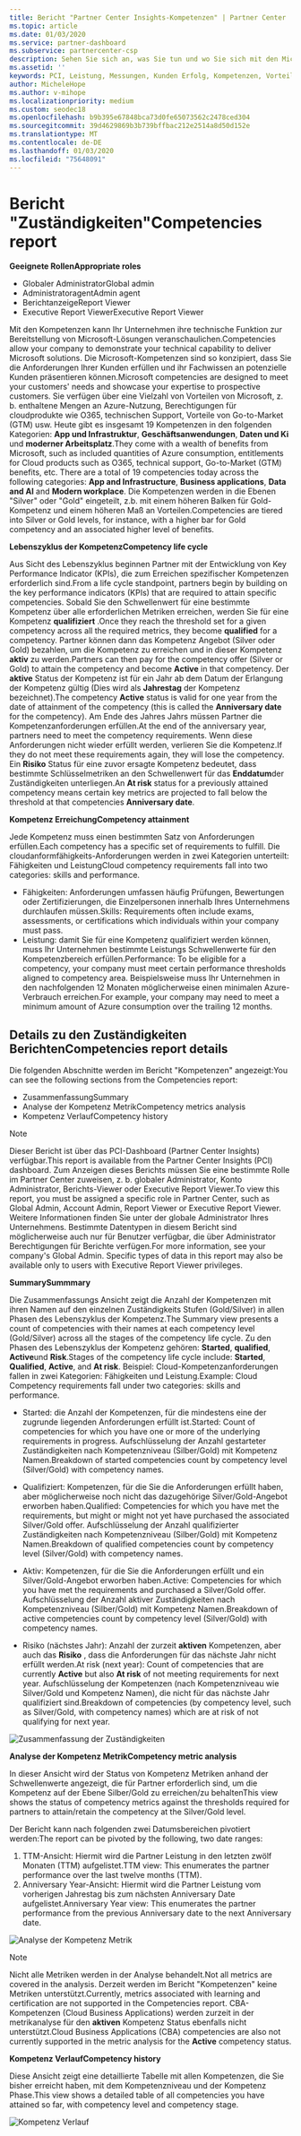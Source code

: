 ```yaml
---
title: Bericht "Partner Center Insights-Kompetenzen" | Partner Center
ms.topic: article
ms.date: 01/03/2020
ms.service: partner-dashboard
ms.subservice: partnercenter-csp
description: Sehen Sie sich an, was Sie tun und wo Sie sich mit den Microsoft-Kompetenzen, den Kompetenzstufen und Vorteilen für die Bereitstellung von Microsoft-Lösungen verbessern können.
ms.assetid: ''
keywords: PCI, Leistung, Messungen, Kunden Erfolg, Kompetenzen, Vorteile, Analysen, Bericht
author: MicheleHope
ms.author: v-mihope
ms.localizationpriority: medium
ms.custom: seodec18
ms.openlocfilehash: b9b395e67848bca73d0fe65073562c2478ced304
ms.sourcegitcommit: 39d4629869b3b739bffbac212e2514a8d50d152e
ms.translationtype: MT
ms.contentlocale: de-DE
ms.lasthandoff: 01/03/2020
ms.locfileid: "75648091"
---
```

# <a name="competencies-report"></a><span data-ttu-id="cbc9a-104">Bericht "Zuständigkeiten"</span><span class="sxs-lookup"><span data-stu-id="cbc9a-104">Competencies report</span></span>

<span data-ttu-id="cbc9a-105">**Geeignete Rollen**</span><span class="sxs-lookup"><span data-stu-id="cbc9a-105">**Appropriate roles**</span></span>
- <span data-ttu-id="cbc9a-106">Globaler Administrator</span><span class="sxs-lookup"><span data-stu-id="cbc9a-106">Global admin</span></span>
- <span data-ttu-id="cbc9a-107">Administratoragent</span><span class="sxs-lookup"><span data-stu-id="cbc9a-107">Admin agent</span></span>
- <span data-ttu-id="cbc9a-108">Berichtanzeige</span><span class="sxs-lookup"><span data-stu-id="cbc9a-108">Report Viewer</span></span>
- <span data-ttu-id="cbc9a-109">Executive Report Viewer</span><span class="sxs-lookup"><span data-stu-id="cbc9a-109">Executive Report Viewer</span></span>

<span data-ttu-id="cbc9a-110">Mit den Kompetenzen kann Ihr Unternehmen ihre technische Funktion zur Bereitstellung von Microsoft-Lösungen veranschaulichen.</span><span class="sxs-lookup"><span data-stu-id="cbc9a-110">Competencies allow your company to demonstrate your technical capability to deliver Microsoft solutions.</span></span> <span data-ttu-id="cbc9a-111">Die Microsoft-Kompetenzen sind so konzipiert, dass Sie die Anforderungen Ihrer Kunden erfüllen und ihr Fachwissen an potenzielle Kunden präsentieren können.</span><span class="sxs-lookup"><span data-stu-id="cbc9a-111">Microsoft competencies are designed to meet your customers' needs and showcase your expertise to prospective customers.</span></span> <span data-ttu-id="cbc9a-112">Sie verfügen über eine Vielzahl von Vorteilen von Microsoft, z. b. enthaltene Mengen an Azure-Nutzung, Berechtigungen für cloudprodukte wie O365, technischen Support, Vorteile von Go-to-Market (GTM) usw. Heute gibt es insgesamt 19 Kompetenzen in den folgenden Kategorien: **App und Infrastruktur**, **Geschäftsanwendungen**, **Daten und Ki** und **moderner Arbeitsplatz**.</span><span class="sxs-lookup"><span data-stu-id="cbc9a-112">They come with a wealth of benefits from Microsoft, such as included quantities of Azure consumption, entitlements for Cloud products such as O365, technical support, Go-to-Market (GTM) benefits, etc. There are a total of 19 competencies today across the following categories: **App and Infrastructure**, **Business applications**, **Data and AI** and **Modern workplace**.</span></span> <span data-ttu-id="cbc9a-113">Die Kompetenzen werden in die Ebenen "Silver" oder "Gold" eingeteilt, z.b. mit einem höheren Balken für Gold-Kompetenz und einem höheren Maß an Vorteilen.</span><span class="sxs-lookup"><span data-stu-id="cbc9a-113">Competencies are tiered into Silver or Gold levels, for instance, with a higher bar for Gold competency and an associated higher level of benefits.</span></span>  

<span data-ttu-id="cbc9a-114">**Lebenszyklus der Kompetenz**</span><span class="sxs-lookup"><span data-stu-id="cbc9a-114">**Competency life cycle**</span></span>

<span data-ttu-id="cbc9a-115">Aus Sicht des Lebenszyklus beginnen Partner mit der Entwicklung von Key Performance Indicator (KPIs), die zum Erreichen spezifischer Kompetenzen erforderlich sind.</span><span class="sxs-lookup"><span data-stu-id="cbc9a-115">From a life cycle standpoint, partners begin by building on the key performance indicators (KPIs) that are required to attain specific competencies.</span></span> <span data-ttu-id="cbc9a-116">Sobald Sie den Schwellenwert für eine bestimmte Kompetenz über alle erforderlichen Metriken erreichen, werden Sie für eine Kompetenz **qualifiziert** .</span><span class="sxs-lookup"><span data-stu-id="cbc9a-116">Once they reach the threshold set for a given competency across all the required metrics, they become **qualified** for a competency.</span></span> <span data-ttu-id="cbc9a-117">Partner können dann das Kompetenz Angebot (Silver oder Gold) bezahlen, um die Kompetenz zu erreichen und in dieser Kompetenz **aktiv** zu werden.</span><span class="sxs-lookup"><span data-stu-id="cbc9a-117">Partners can then pay for the competency offer (Silver or Gold) to attain the competency and become **Active** in that competency.</span></span> <span data-ttu-id="cbc9a-118">Der **aktive** Status der Kompetenz ist für ein Jahr ab dem Datum der Erlangung der Kompetenz gültig (Dies wird als **Jahrestag** der Kompetenz bezeichnet).</span><span class="sxs-lookup"><span data-stu-id="cbc9a-118">The competency **Active** status is valid for one year from the date of attainment of the competency (this is called the **Anniversary date** for the competency).</span></span> <span data-ttu-id="cbc9a-119">Am Ende des Jahres Jahrs müssen Partner die Kompetenzanforderungen erfüllen.</span><span class="sxs-lookup"><span data-stu-id="cbc9a-119">At the end of the anniversary year, partners need to meet the competency requirements.</span></span> <span data-ttu-id="cbc9a-120">Wenn diese Anforderungen nicht wieder erfüllt werden, verlieren Sie die Kompetenz.</span><span class="sxs-lookup"><span data-stu-id="cbc9a-120">If they do not meet these requirements again, they will lose the competency.</span></span> <span data-ttu-id="cbc9a-121">Ein **Risiko** Status für eine zuvor ersagte Kompetenz bedeutet, dass bestimmte Schlüsselmetriken an den Schwellenwert für das **Enddatum**der Zuständigkeiten unterliegen.</span><span class="sxs-lookup"><span data-stu-id="cbc9a-121">An **At risk** status for a previously attained competency means certain key metrics are projected to fall below the threshold at that competencies **Anniversary date**.</span></span>

<span data-ttu-id="cbc9a-122">**Kompetenz Erreichung**</span><span class="sxs-lookup"><span data-stu-id="cbc9a-122">**Competency attainment**</span></span>

<span data-ttu-id="cbc9a-123">Jede Kompetenz muss einen bestimmten Satz von Anforderungen erfüllen.</span><span class="sxs-lookup"><span data-stu-id="cbc9a-123">Each competency has a specific set of requirements to fulfill.</span></span> <span data-ttu-id="cbc9a-124">Die cloudanformfähigkeits-Anforderungen werden in zwei Kategorien unterteilt: Fähigkeiten und Leistung</span><span class="sxs-lookup"><span data-stu-id="cbc9a-124">Cloud competency requirements fall into two categories: skills and performance.</span></span>

- <span data-ttu-id="cbc9a-125">Fähigkeiten: Anforderungen umfassen häufig Prüfungen, Bewertungen oder Zertifizierungen, die Einzelpersonen innerhalb Ihres Unternehmens durchlaufen müssen.</span><span class="sxs-lookup"><span data-stu-id="cbc9a-125">Skills: Requirements often include exams, assessments, or certifications which individuals within your company must pass.</span></span>
- <span data-ttu-id="cbc9a-126">Leistung: damit Sie für eine Kompetenz qualifiziert werden können, muss Ihr Unternehmen bestimmte Leistungs Schwellenwerte für den Kompetenzbereich erfüllen.</span><span class="sxs-lookup"><span data-stu-id="cbc9a-126">Performance: To be eligible for a competency, your company must meet certain performance thresholds aligned to competency area.</span></span> <span data-ttu-id="cbc9a-127">Beispielsweise muss Ihr Unternehmen in den nachfolgenden 12 Monaten möglicherweise einen minimalen Azure-Verbrauch erreichen.</span><span class="sxs-lookup"><span data-stu-id="cbc9a-127">For example, your company may need to meet a minimum amount of Azure consumption over the trailing 12 months.</span></span>

## <a name="competencies-report-details"></a><span data-ttu-id="cbc9a-128">Details zu den Zuständigkeiten Berichten</span><span class="sxs-lookup"><span data-stu-id="cbc9a-128">Competencies report details</span></span>

<span data-ttu-id="cbc9a-129">Die folgenden Abschnitte werden im Bericht "Kompetenzen" angezeigt:</span><span class="sxs-lookup"><span data-stu-id="cbc9a-129">You can see the following sections from the Competencies report:</span></span>

- <span data-ttu-id="cbc9a-130">Zusammenfassung</span><span class="sxs-lookup"><span data-stu-id="cbc9a-130">Summary</span></span>
- <span data-ttu-id="cbc9a-131">Analyse der Kompetenz Metrik</span><span class="sxs-lookup"><span data-stu-id="cbc9a-131">Competency metrics analysis</span></span>
- <span data-ttu-id="cbc9a-132">Kompetenz Verlauf</span><span class="sxs-lookup"><span data-stu-id="cbc9a-132">Competency history</span></span>

 > [!NOTE]
 > <span data-ttu-id="cbc9a-133">Dieser Bericht ist über das PCI-Dashboard (Partner Center Insights) verfügbar.</span><span class="sxs-lookup"><span data-stu-id="cbc9a-133">This report is available from the Partner Center Insights (PCI) dashboard.</span></span> <span data-ttu-id="cbc9a-134">Zum Anzeigen dieses Berichts müssen Sie eine bestimmte Rolle im Partner Center zuweisen, z. b. globaler Administrator, Konto Administrator, Berichts-Viewer oder Executive Report Viewer.</span><span class="sxs-lookup"><span data-stu-id="cbc9a-134">To view this report, you must be assigned a specific role in Partner Center, such as Global Admin, Account Admin, Report Viewer or Executive Report Viewer.</span></span> <span data-ttu-id="cbc9a-135">Weitere Informationen finden Sie unter der globale Administrator Ihres Unternehmens. Bestimmte Datentypen in diesem Bericht sind möglicherweise auch nur für Benutzer verfügbar, die über Administrator Berechtigungen für Berichte verfügen.</span><span class="sxs-lookup"><span data-stu-id="cbc9a-135">For more information, see your company's Global Admin. Specific types of data in this report may also be available only to users with Executive Report Viewer privileges.</span></span>

<span data-ttu-id="cbc9a-136">**Summary**</span><span class="sxs-lookup"><span data-stu-id="cbc9a-136">**Summmary**</span></span>

<span data-ttu-id="cbc9a-137">Die Zusammenfassungs Ansicht zeigt die Anzahl der Kompetenzen mit ihren Namen auf den einzelnen Zuständigkeits Stufen (Gold/Silver) in allen Phasen des Lebenszyklus der Kompetenz.</span><span class="sxs-lookup"><span data-stu-id="cbc9a-137">The Summary view presents a count of competencies with their names at each competency level (Gold/Silver) across all the stages of the competency life cycle.</span></span> <span data-ttu-id="cbc9a-138">Zu den Phasen des Lebenszyklus der Kompetenz gehören: **Started**, **qualified**, **Active**und **Risk**.</span><span class="sxs-lookup"><span data-stu-id="cbc9a-138">Stages of the competency life cycle include: **Started**, **Qualified**, **Active**, and **At risk**.</span></span> <span data-ttu-id="cbc9a-139">Beispiel: Cloud-Kompetenzanforderungen fallen in zwei Kategorien: Fähigkeiten und Leistung.</span><span class="sxs-lookup"><span data-stu-id="cbc9a-139">Example: Cloud Competency requirements fall under two categories: skills and performance.</span></span>

- <span data-ttu-id="cbc9a-140">Started: die Anzahl der Kompetenzen, für die mindestens eine der zugrunde liegenden Anforderungen erfüllt ist.</span><span class="sxs-lookup"><span data-stu-id="cbc9a-140">Started: Count of competencies for which you have one or more of the underlying requirements in progress.</span></span>
<span data-ttu-id="cbc9a-141">Aufschlüsselung der Anzahl gestarteter Zuständigkeiten nach Kompetenzniveau (Silber/Gold) mit Kompetenz Namen.</span><span class="sxs-lookup"><span data-stu-id="cbc9a-141">Breakdown of started competencies count by competency level (Silver/Gold) with competency names.</span></span>

- <span data-ttu-id="cbc9a-142">Qualifiziert: Kompetenzen, für die Sie die Anforderungen erfüllt haben, aber möglicherweise noch nicht das dazugehörige Silver/Gold-Angebot erworben haben.</span><span class="sxs-lookup"><span data-stu-id="cbc9a-142">Qualified: Competencies for which you have met the requirements, but might or might not yet have purchased the associated Silver/Gold offer.</span></span> <span data-ttu-id="cbc9a-143">Aufschlüsselung der Anzahl qualifizierter Zuständigkeiten nach Kompetenzniveau (Silber/Gold) mit Kompetenz Namen.</span><span class="sxs-lookup"><span data-stu-id="cbc9a-143">Breakdown of qualified competencies count by competency level (Silver/Gold) with competency names.</span></span>

- <span data-ttu-id="cbc9a-144">Aktiv: Kompetenzen, für die Sie die Anforderungen erfüllt und ein Silver/Gold-Angebot erworben haben.</span><span class="sxs-lookup"><span data-stu-id="cbc9a-144">Active: Competencies for which you have met the requirements and purchased a Silver/Gold offer.</span></span> <span data-ttu-id="cbc9a-145">Aufschlüsselung der Anzahl aktiver Zuständigkeiten nach Kompetenzniveau (Silber/Gold) mit Kompetenz Namen.</span><span class="sxs-lookup"><span data-stu-id="cbc9a-145">Breakdown of active competencies count by competency level (Silver/Gold) with competency names.</span></span>

- <span data-ttu-id="cbc9a-146">Risiko (nächstes Jahr): Anzahl der zurzeit **aktiven** Kompetenzen, aber auch das **Risiko** , dass die Anforderungen für das nächste Jahr nicht erfüllt werden.</span><span class="sxs-lookup"><span data-stu-id="cbc9a-146">At risk (next year): Count of competencies that are currently **Active** but also **At risk** of not meeting requirements for next year.</span></span>
<span data-ttu-id="cbc9a-147">Aufschlüsselung der Kompetenzen (nach Kompetenzniveau wie Silver/Gold und Kompetenz Namen), die nicht für das nächste Jahr qualifiziert sind.</span><span class="sxs-lookup"><span data-stu-id="cbc9a-147">Breakdown of competencies (by competency level, such as Silver/Gold, with competency names) which are at risk of not qualifying for next year.</span></span>

![Zusammenfassung der Zuständigkeiten](images/pci/pci_competencies_summary_1.png)

<span data-ttu-id="cbc9a-149">**Analyse der Kompetenz Metrik**</span><span class="sxs-lookup"><span data-stu-id="cbc9a-149">**Competency metric analysis**</span></span>

<span data-ttu-id="cbc9a-150">In dieser Ansicht wird der Status von Kompetenz Metriken anhand der Schwellenwerte angezeigt, die für Partner erforderlich sind, um die Kompetenz auf der Ebene Silber/Gold zu erreichen/zu behalten</span><span class="sxs-lookup"><span data-stu-id="cbc9a-150">This view shows the status of competency metrics against the thresholds required for partners to attain/retain the competency at the Silver/Gold level.</span></span> 

<span data-ttu-id="cbc9a-151">Der Bericht kann nach folgenden zwei Datumsbereichen pivotiert werden:</span><span class="sxs-lookup"><span data-stu-id="cbc9a-151">The report can be pivoted by the following, two date ranges:</span></span>

1. <span data-ttu-id="cbc9a-152">TTM-Ansicht: Hiermit wird die Partner Leistung in den letzten zwölf Monaten (TTM) aufgelistet.</span><span class="sxs-lookup"><span data-stu-id="cbc9a-152">TTM view: This enumerates the partner performance over the last twelve months (TTM).</span></span>
2. <span data-ttu-id="cbc9a-153">Anniversary Year-Ansicht: Hiermit wird die Partner Leistung vom vorherigen Jahrestag bis zum nächsten Anniversary Date aufgelistet.</span><span class="sxs-lookup"><span data-stu-id="cbc9a-153">Anniversary Year view: This enumerates the partner performance from the previous Anniversary date to the next Anniversary date.</span></span>

![Analyse der Kompetenz Metrik](images/pci/pci_competencies_comp_metrics_analysis_2.png)

> [!NOTE]
 > <span data-ttu-id="cbc9a-155">Nicht alle Metriken werden in der Analyse behandelt.</span><span class="sxs-lookup"><span data-stu-id="cbc9a-155">Not all metrics are covered in the analysis.</span></span> <span data-ttu-id="cbc9a-156">Derzeit werden im Bericht "Kompetenzen" keine Metriken unterstützt.</span><span class="sxs-lookup"><span data-stu-id="cbc9a-156">Currently, metrics associated with learning and certification are not supported in the Competencies report.</span></span> <span data-ttu-id="cbc9a-157">CBA-Kompetenzen (Cloud Business Applications) werden zurzeit in der metrikanalyse für den **aktiven** Kompetenz Status ebenfalls nicht unterstützt.</span><span class="sxs-lookup"><span data-stu-id="cbc9a-157">Cloud Business Applications (CBA) competencies are also not currently supported in the metric analysis for the **Active** competency status.</span></span>

<span data-ttu-id="cbc9a-158">**Kompetenz Verlauf**</span><span class="sxs-lookup"><span data-stu-id="cbc9a-158">**Competency history**</span></span>

<span data-ttu-id="cbc9a-159">Diese Ansicht zeigt eine detaillierte Tabelle mit allen Kompetenzen, die Sie bisher erreicht haben, mit dem Kompetenzniveau und der Kompetenz Phase.</span><span class="sxs-lookup"><span data-stu-id="cbc9a-159">This view shows a detailed table of all competencies you have attained so far, with competency level and competency stage.</span></span>

![Kompetenz Verlauf](images/pci/pci_competencies_comp_history_3.png)

